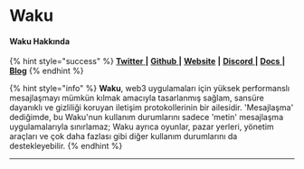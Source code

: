 # Waku

#### **Waku Hakkında**

{% hint style="success" %}
[**Twitter** ](https://twitter.com/Waku\_org)**|** [**Github** ](https://github.com/waku-org)**|** [**Website**](https://waku.org/) **|** [**Discord** ](https://discord.com/invite/gMPAzmcDER)**|** [**Docs** ](https://docs.waku.org/)**|** [**Blog**](https://blog.waku.org/)
{% endhint %}

{% hint style="info" %}
**Waku**, web3 uygulamaları için yüksek performanslı mesajlaşmayı mümkün kılmak amacıyla tasarlanmış sağlam, sansüre dayanıklı ve gizliliği koruyan iletişim protokollerinin bir ailesidir. 'Mesajlaşma' dediğimde, bu Waku'nun kullanım durumlarını sadece 'metin' mesajlaşma uygulamalarıyla sınırlamaz; Waku ayrıca oyunlar, pazar yerleri, yönetim araçları ve çok daha fazlası gibi diğer kullanım durumlarını da destekleyebilir.
{% endhint %}

***
